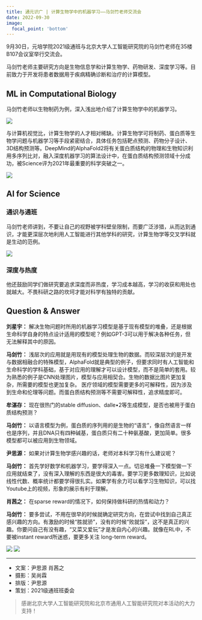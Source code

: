 ```yaml
---
title: 通元识广 | 计算生物学中的机器学习——马剑竹老师交流会
date: 2022-09-30
image:
  focal_point: 'bottom'
---
```


9月30日，元培学院2021级通班与北京大学人工智能研究院的马剑竹老师在35楼B107会议室举行交流会。

<!--more-->

马剑竹老师主要研究方向是生物信息学和计算生物学、药物研发、深度学习等。目前致力于开发将患者数据用于疾病精确诊断和治疗的计算模型。


## ML in Computational Biology

马剑竹老师以生物制药为例，深入浅出地介绍了计算生物学中的机器学习。

![](https://assets.tongclass.ac.cn/posts/2022/09-30/talk-jianzhu-ma/1.jpeg)

与计算机视觉比，计算生物学的人才相对稀缺。计算生物学可将制药、蛋白质等生物学问题与机器学习等手段紧密结合，具体任务包括靶点预测、药物分子设计、3D结构预测等。DeepMind的AlphaFold2将有关蛋白质结构的物理和生物知识利用多序列比对，融入深度机器学习的算法设计中，在蛋白质结构预测领域十分成功，被Science评为2021年最重要的科学突破之一。


![](https://assets.tongclass.ac.cn/posts/2022/09-30/talk-jianzhu-ma/3.png)

## AI for Science
### 通识与通班

马剑竹老师讲到，不要让自己的视野被学科壁垒限制，而要广泛涉猎，从而达到通识，才能更深层次地利用人工智能进行其他学科的研究，计算生物学等交叉学科就是生动的范例。


![](https://assets.tongclass.ac.cn/posts/2022/09-30/talk-jianzhu-ma/4.jpeg)

### 深度与热度

他还鼓励同学们做研究要追求深度而非热度，学习成本越高，学习的收获和用处也就越大。不畏科研之路的坎坷才能对科学有独特的贡献。


## Question & Answer



**刘星宇：** 解决生物问题时所用的机器学习模型是基于现有模型的堆叠，还是根据生命科学自身的特点设计适用的模型呢？例如GPT-3可以用于解决各种任务，但无法解释其中的原因。

**马剑竹：** 浅层次的应用就是用现有的模型处理生物的数据。而较深层次的是开发与数据相融合的特殊模型，AlphaFold就是典型的例子，但要求同时有人工智能和生命科学的学科基础，基于对应用的理解才可以设计模型，而不是简单的套用。较为熟悉的例子是CNN处理图片，模型与应用相契合。生物的数据比图片更加复杂，所需要的模型也更加复杂。
医疗领域的模型需要更多的可解释性，因为涉及到生命和伦理等问题。而蛋白质结构预测等不需要可解释性，追求精度即可。

**牟湛存：** 现在很热门的stable diffusion、dalle•2等生成模型，是否也被用于蛋白质结构预测？

**马剑竹：** 以语言模型为例，蛋白质的序列用的是生物的“语言”，像自然语言一样也是序列，并且DNA只有四种碱基，蛋白质只有二十种氨基酸，更加简单。很多模型都可以被应用到生物领域。

**尹思源：** 如果对计算生物学感兴趣的话，老师对本科学习有什么建议呢？

**马剑竹：** 首先学好数学和机器学习，要学得深入一点。切忌堆叠一下模型做一下应用就结束了，没有深入理解的东西是很大的毒害。要学习更多数理知识，比如说线性代数、概率统计都要学得很扎实。如果学有余力可以看学习生物知识，可以找Youtube上的视频，形象的展示有利于理解。

**肖茜之：** 在sparse reward的情况下，如何保持做科研的热情和动力？

**马剑竹：** 要多尝试，不用在很早的时候就确定研究方向，在尝试中找到自己真正感兴趣的方向。有激励的时候“胜就骄”，没有的时候“败就馁”，这不是真正的兴趣。你要问自己有没有趣，“又菜又爱玩”才是发自内心的兴趣。就像在RL中，不要被instant reward所迷惑，要更多关注 long-term reward。


![](https://assets.tongclass.ac.cn/posts/2022/09-30/talk-jianzhu-ma/6.jpeg)
![](https://assets.tongclass.ac.cn/posts/2022/09-30/talk-jianzhu-ma/7.jpeg)

---

- 文案：尹思源 肖茜之
- 摄影：吴尚霖
- 排版：尹思源
- 策划：2021级通班班委会

> 感谢北京大学人工智能研究院和北京市通用人工智能研究院对本活动的大力支持！

